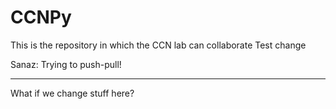 # CCNPy
This is the repository in which the CCN lab can collaborate
Test change

Sanaz: Trying to push-pull!

------------------------------------------------------------------

What if we change stuff here?
